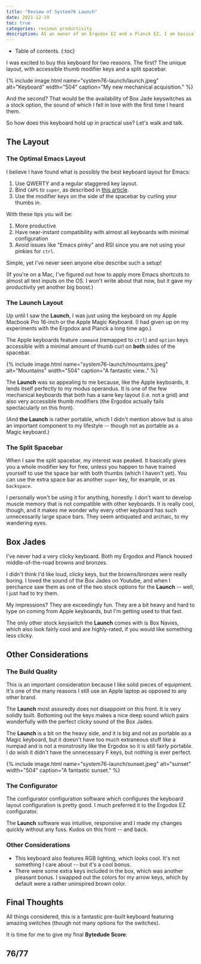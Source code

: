```yaml
---
title: "Review of System76 Launch"
date: 2021-12-19
toc: true
categories: reviews productivity
description: AS an owner of an Ergodox EZ and a Planck EZ, I am basically an expert on mechanical keyboards as well as ergonomics.
---
```


* Table of contents.
{:toc}

I was excited to buy this keyboard for two reasons. The first? The unique layout, with accessible thumb modifier keys and a split spacebar.

{% include image.html name="system76-launch/launch.jpeg" alt="Keyboard" width="504" caption="My new mechanical acquisition." %}

And the second? That would be the availability of Box Jade keyswitches as a stock option, the sound of which I fell in love with the first time I heard them.

So how does this keyboard hold up in practical use? Let's walk and talk.

## The Layout

### The Optimal Emacs Layout

I believe I have found what is possibly the best keyboard layout for Emacs:

1. Use QWERTY and a regular staggered key layout.
1. Bind `CAPS` to `super`, as described in [this article](https://www.bytedude.com/useful-emacs-shortcuts/#being-super).
1. Use the modifier keys on the side of the spacebar by curling your thumbs in.

With these tips you will be:

1. More productive
1. Have near-instant compatibility with almost all keyboards with minimal configuration
1. Avoid issues like "Emacs pinky" and RSI since you are not using your pinkies for `ctrl`.

Simple, yet I've never seen anyone else describe such a setup!

(If you're on a Mac, I've figured out how to apply more Emacs shortcuts to almost all text inputs on the OS. I won't write about that now, but it gave my productivity yet another big boost.)

### The Launch Layout

Up until I saw the **Launch**, I was just using the keyboard on my Apple Macbook Pro 16-inch or the Apple Magic Keyboard. (I had given up on my experiments with the Ergodox and Planck a long time ago.)

The Apple keyboards feature `command` (remapped to `ctrl`) and `option` keys accessible with a minimal amount of thumb curl on **both** sides of the spacebar.

{% include image.html name="system76-launch/mountains.jpeg" alt="Mountains" width="504" caption="A fantastic view.." %}

The **Launch** was so appealing to me because, like the Apple keyboards, it lends itself perfectly to my modus operandus. It is one of the few mechanical keyboards that both has a sane key layout (i.e. not a grid) and also very accessible thumb modifiers (the Ergodox actually fails spectacularly on this front).

(And **the Launch** is rather portable, which I didn't mention above but is also an important component to my lifestyle -- though not as portable as a Magic keyboard.)

### The Split Spacebar

When I saw the split spacebar, my interest was peaked. It basically gives you a whole modifier key for free, unless you happen to have trained yourself to use the space bar with both thumbs (which I haven't yet). You can use the extra space bar as another `super` key, for example, or as `backspace`.

I personally won't be using it for anything, honestly. I don't want to develop muscle memory that is not compatible with other keyboards. It is really cool, though, and it makes me wonder why every other keyboard has such unnecessarily large space bars. They seem antiquated and archaic, to my wandering eyes.

## Box Jades

I've never had a very clicky keyboard. Both my Ergodox and Planck housed middle-of-the-road browns and bronzes.

I didn't think I'd like loud, clicky keys, but the browns/bronzes were really boring. I loved the sound of the Box Jades on Youtube, and when I perchance saw them as one of the two stock options for the **Launch** -- well, I just had to try them.

My impressions? They are exceedingly fun. They are a bit heavy and hard to type on coming from Apple keyboards, but I'm getting used to that fast.

The only other stock keyswitch the **Launch** comes with is Box Navies, which also look fairly cool and are highly-rated, if you would like something less clicky.

## Other Considerations

### The Build Quality

This is an important consideration because I like solid pieces of equipment. It's one of the many reasons I still use an Apple laptop as opposed to any other brand.

The **Launch** most assuredly does not disappoint on this front. It is very solidly built. Bottoming out the keys makes a nice deep sound which pairs wonderfully with the perfect clicky sound of the Box Jades.

The **Launch** is a bit on the heavy side, and it is big and not as portable as a Magic keyboard, but it doesn't have too much extraneous stuff like a numpad and is not a monstrosity like the Ergodox so it is still fairly portable. I do wish it didn't have the unnecessary F keys, but nothing is ever perfect.

{% include image.html name="system76-launch/sunset.jpeg" alt="sunset" width="504" caption="A fantastic sunset." %}

### The Configurator

The configurator configuration software which configures the keyboard layout configuration is pretty good. I much preferred it to the Ergodox EZ configurator.

The **Launch** software was intuitive, responsive and I made my changes quickly without any fuss. Kudos on this front -- and back.

### Other Considerations

- This keyboard also features RGB lighting, which looks cool. It's not something I care about -- but it's a cool bonus.
- There were some extra keys included in the box, which was another pleasant bonus. I swapped out the colors for my arrow keys, which by default were a rather uninspired brown color.

## Final Thoughts

All things considered, this is a fantastic pre-built keyboard featuring amazing switches (though not many options for the switches).

It is time for me to give my final **Bytedude Score**:

## 76/77
